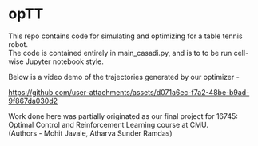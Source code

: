# opTT

This repo contains code for simulating and optimizing for a table tennis robot.  
The code is contained entirely in main_casadi.py, and is to to be run cell-wise Jupyter notebook style.  

Below is a video demo of the trajectories generated by our optimizer -   


https://github.com/user-attachments/assets/d071a6ec-f7a2-48be-b9ad-9f867da030d2





Work done here was partially originated as our final project for 16745: Optimal Control and Reinforcement Learning course at CMU.  
(Authors - Mohit Javale, Atharva Sunder Ramdas)
